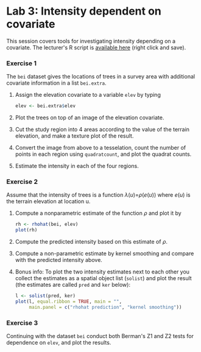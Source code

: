 Lab 3: Intensity dependent on covariate
================

This session covers tools for investigating intensity depending on a covariate.
The lecturer's R script is [available here](https://raw.githubusercontent.com/spatstat/Melb2018/master/Scripts/script03.R) (right click and save).

### Exercise 1

The `bei` dataset gives the locations of trees in a survey area with additional covariate information in a list `bei.extra`.

1.  Assign the elevation covariate to a variable `elev` by typing

    ``` r
    elev <- bei.extra$elev
    ```

2.  Plot the trees on top of an image of the elevation covariate.

3.  Cut the study region into 4 areas according to the value of the terrain elevation, and make a texture plot of the result.

4.  Convert the image from above to a tesselation, count the number of points in each region using `quadratcount`, and plot the quadrat counts.

5.  Estimate the intensity in each of the four regions.

### Exercise 2

Assume that the intensity of trees is a function *λ*(*u*)=*ρ*(*e*(*u*)) where *e*(*u*) is the terrain elevation at location u.

1.  Compute a nonparametric estimate of the function *ρ* and plot it by

    ``` r
    rh <- rhohat(bei, elev)
    plot(rh)
    ```

2.  Compute the predicted intensity based on this estimate of *ρ*.

3.  Compute a non-parametric estimate by kernel smoothing and compare with the predicted intensity above.

4.  Bonus info: To plot the two intensity estimates next to each other you collect the estimates as a spatial object list (`solist`) and plot the result (the estimates are called `pred` and `ker` below):

    ``` r
    l <- solist(pred, ker)
    plot(l, equal.ribbon = TRUE, main = "", 
         main.panel = c("rhohat prediction", "kernel smoothing"))
    ```

### Exercise 3

Continuing with the dataset `bei` conduct both Berman's Z1 and Z2 tests for dependence on `elev`, and plot the results.

